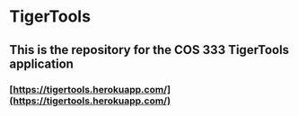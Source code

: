 # TigerTools
## This is the repository for the COS 333 TigerTools application
### [https://tigertools.herokuapp.com/](https://tigertools.herokuapp.com/)
